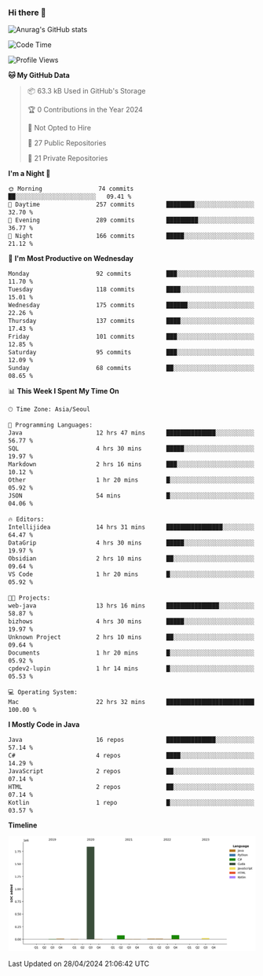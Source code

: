 ### Hi there 👋

![Anurag's GitHub stats](https://github-readme-stats.vercel.app/api?username=pllap&show_icons=true&theme=github_dark)

<!--START_SECTION:waka-->
![Code Time](http://img.shields.io/badge/Code%20Time-1%2C053%20hrs%2014%20mins-blue)

![Profile Views](http://img.shields.io/badge/Profile%20Views-0-blue)

**🐱 My GitHub Data** 

> 📦 63.3 kB Used in GitHub's Storage 
 > 
> 🏆 0 Contributions in the Year 2024
 > 
> 🚫 Not Opted to Hire
 > 
> 📜 27 Public Repositories 
 > 
> 🔑 21 Private Repositories 
 > 
**I'm a Night 🦉** 

```text
🌞 Morning                74 commits          ██░░░░░░░░░░░░░░░░░░░░░░░   09.41 % 
🌆 Daytime                257 commits         ████████░░░░░░░░░░░░░░░░░   32.70 % 
🌃 Evening                289 commits         █████████░░░░░░░░░░░░░░░░   36.77 % 
🌙 Night                  166 commits         █████░░░░░░░░░░░░░░░░░░░░   21.12 % 
```
📅 **I'm Most Productive on Wednesday** 

```text
Monday                   92 commits          ███░░░░░░░░░░░░░░░░░░░░░░   11.70 % 
Tuesday                  118 commits         ████░░░░░░░░░░░░░░░░░░░░░   15.01 % 
Wednesday                175 commits         ██████░░░░░░░░░░░░░░░░░░░   22.26 % 
Thursday                 137 commits         ████░░░░░░░░░░░░░░░░░░░░░   17.43 % 
Friday                   101 commits         ███░░░░░░░░░░░░░░░░░░░░░░   12.85 % 
Saturday                 95 commits          ███░░░░░░░░░░░░░░░░░░░░░░   12.09 % 
Sunday                   68 commits          ██░░░░░░░░░░░░░░░░░░░░░░░   08.65 % 
```


📊 **This Week I Spent My Time On** 

```text
🕑︎ Time Zone: Asia/Seoul

💬 Programming Languages: 
Java                     12 hrs 47 mins      ██████████████░░░░░░░░░░░   56.77 % 
SQL                      4 hrs 30 mins       █████░░░░░░░░░░░░░░░░░░░░   19.97 % 
Markdown                 2 hrs 16 mins       ███░░░░░░░░░░░░░░░░░░░░░░   10.12 % 
Other                    1 hr 20 mins        █░░░░░░░░░░░░░░░░░░░░░░░░   05.92 % 
JSON                     54 mins             █░░░░░░░░░░░░░░░░░░░░░░░░   04.06 % 

🔥 Editors: 
Intellijidea             14 hrs 31 mins      ████████████████░░░░░░░░░   64.47 % 
DataGrip                 4 hrs 30 mins       █████░░░░░░░░░░░░░░░░░░░░   19.97 % 
Obsidian                 2 hrs 10 mins       ██░░░░░░░░░░░░░░░░░░░░░░░   09.64 % 
VS Code                  1 hr 20 mins        █░░░░░░░░░░░░░░░░░░░░░░░░   05.92 % 

🐱‍💻 Projects: 
web-java                 13 hrs 16 mins      ███████████████░░░░░░░░░░   58.87 % 
bizhows                  4 hrs 30 mins       █████░░░░░░░░░░░░░░░░░░░░   19.97 % 
Unknown Project          2 hrs 10 mins       ██░░░░░░░░░░░░░░░░░░░░░░░   09.64 % 
Documents                1 hr 20 mins        █░░░░░░░░░░░░░░░░░░░░░░░░   05.92 % 
cpdev2-lupin             1 hr 14 mins        █░░░░░░░░░░░░░░░░░░░░░░░░   05.53 % 

💻 Operating System: 
Mac                      22 hrs 32 mins      █████████████████████████   100.00 % 
```

**I Mostly Code in Java** 

```text
Java                     16 repos            ██████████████░░░░░░░░░░░   57.14 % 
C#                       4 repos             ████░░░░░░░░░░░░░░░░░░░░░   14.29 % 
JavaScript               2 repos             ██░░░░░░░░░░░░░░░░░░░░░░░   07.14 % 
HTML                     2 repos             ██░░░░░░░░░░░░░░░░░░░░░░░   07.14 % 
Kotlin                   1 repo              █░░░░░░░░░░░░░░░░░░░░░░░░   03.57 % 
```



**Timeline**

![Lines of Code chart](https://raw.githubusercontent.com/pllap/pllap/main/assets/bar_graph.png)


 Last Updated on 28/04/2024 21:06:42 UTC
<!--END_SECTION:waka-->


<!--
**pllap/pllap** is a ✨ _special_ ✨ repository because its `README.md` (this file) appears on your GitHub profile.

Here are some ideas to get you started:

- 🔭 I’m currently working on ...
- 🌱 I’m currently learning ...
- 👯 I’m looking to collaborate on ...
- 🤔 I’m looking for help with ...
- 💬 Ask me about ...
- 📫 How to reach me: ...
- 😄 Pronouns: ...
- ⚡ Fun fact: ...
-->
